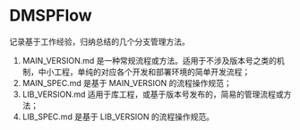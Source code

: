 DMSPFlow
====

记录基于工作经验，归纳总结的几个分支管理方法。

1. MAIN_VERSION.md 是一种常规流程或方法。适用于不涉及版本号之类的机制，中小工程，单纯的对应各个开发和部署环境的简单开发流程；
2. MAIN_SPEC.md 是基于 MAIN_VERSION 的流程操作规范；
3. LIB_VERSION.md 适用于库工程，或基于版本号发布的，简易的管理流程或方法；
4. LIB_SPEC.md 是基于 LIB_VERSION 的流程操作规范。
